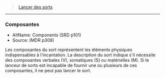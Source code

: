 ﻿---
!Generic
Id: spellcasting_hd.md#composantes
ParentLink: spellcasting_hd.md#lancer-des-sorts
Name: Composantes
ParentName: Lancer des sorts
NameLevel: 3
AltName: Components (SRD p101)
Source: (MDR p308)
---
> [Lancer des sorts](hd_spellcasting.md)

---

### Composantes

- AltName: Components (SRD p101)
- Source: (MDR p308)

Les composantes du sort représentent les éléments physiques indispensables à l'incantation. La description du sort indique s'il nécessite des composantes verbales (V), somatiques (S) ou matérielles (M). Si le lanceur de sorts est incapable de fournir une ou plusieurs de ces composantes, il ne peut pas lancer le sort.

